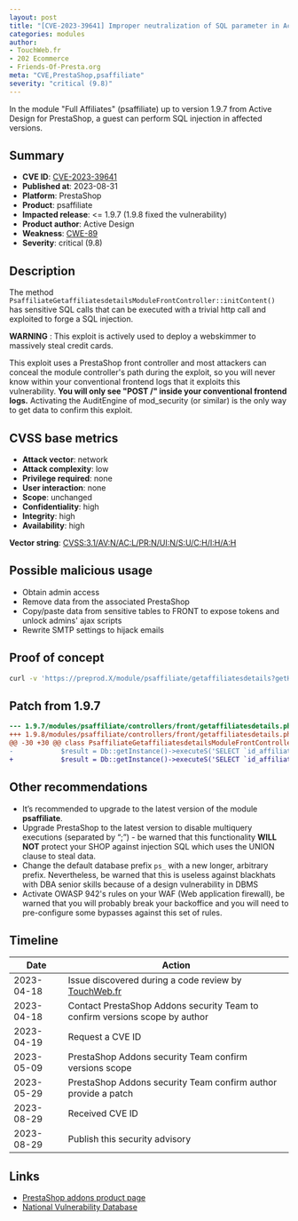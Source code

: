 ```yaml
---
layout: post
title: "[CVE-2023-39641] Improper neutralization of SQL parameter in Active Design - Full Affiliates module for PrestaShop"
categories: modules
author:
- TouchWeb.fr
- 202 Ecommerce
- Friends-Of-Presta.org
meta: "CVE,PrestaShop,psaffiliate"
severity: "critical (9.8)"
---
```


In the module "Full Affiliates" (psaffiliate) up to version 1.9.7 from Active Design for PrestaShop, a guest can perform SQL injection in affected versions.


## Summary

* **CVE ID**: [CVE-2023-39641](https://cve.mitre.org/cgi-bin/cvename.cgi?name=CVE-2023-39641)
* **Published at**: 2023-08-31
* **Platform**: PrestaShop
* **Product**: psaffiliate
* **Impacted release**: <= 1.9.7 (1.9.8 fixed the vulnerability)
* **Product author**: Active Design
* **Weakness**: [CWE-89](https://cwe.mitre.org/data/definitions/89.html)
* **Severity**: critical (9.8)

## Description

The method `PsaffiliateGetaffiliatesdetailsModuleFrontController::initContent()` has sensitive SQL calls that can be executed with a trivial http call and exploited to forge a SQL injection.

**WARNING** : This exploit is actively used to deploy a webskimmer to massively steal credit cards. 

This exploit uses a PrestaShop front controller and most attackers can conceal the module controller's path during the exploit, so you will never know within your conventional frontend logs that it exploits this vulnerability. **You will only see "POST /" inside your conventional frontend logs.** Activating the AuditEngine of mod_security (or similar) is the only way to get data to confirm this exploit.

## CVSS base metrics

* **Attack vector**: network
* **Attack complexity**: low
* **Privilege required**: none
* **User interaction**: none
* **Scope**: unchanged
* **Confidentiality**: high
* **Integrity**: high
* **Availability**: high

**Vector string**: [CVSS:3.1/AV:N/AC:L/PR:N/UI:N/S:U/C:H/I:H/A:H](https://nvd.nist.gov/vuln-metrics/cvss/v3-calculator?vector=AV:N/AC:L/PR:N/UI:N/S:U/C:H/I:H/A:H)

## Possible malicious usage

* Obtain admin access
* Remove data from the associated PrestaShop
* Copy/paste data from sensitive tables to FRONT to expose tokens and unlock admins' ajax scripts
* Rewrite SMTP settings to hijack emails


## Proof of concept


```bash
curl -v 'https://preprod.X/module/psaffiliate/getaffiliatesdetails?getHasBeenReviewed=1&ids_affiliate=1);select(0x73656C65637420736C656570283432293B)INTO@a;prepare`b`from@a;execute`b`;--'
```

## Patch from 1.9.7

```diff
--- 1.9.7/modules/psaffiliate/controllers/front/getaffiliatesdetails.php
+++ 1.9.8/modules/psaffiliate/controllers/front/getaffiliatesdetails.php
@@ -30 +30 @@ class PsaffiliateGetaffiliatesdetailsModuleFrontController extends ModuleFrontCo
-            $result = Db::getInstance()->executeS('SELECT `id_affiliate` FROM `'._DB_PREFIX_.'aff_affiliates` WHERE `id_affiliate` IN ('.pSQL($ids_affiliate).') AND `has_been_reviewed`="0"');
+            $result = Db::getInstance()->executeS('SELECT `id_affiliate` FROM `'._DB_PREFIX_.'aff_affiliates` WHERE `id_affiliate` IN ('.implode(',', array_map('intval', explode(',', Tools::getValue('ids_affiliate')))).') AND `has_been_reviewed`="0"');
```

## Other recommendations

* It’s recommended to upgrade to the latest version of the module **psaffiliate**.
* Upgrade PrestaShop to the latest version to disable multiquery executions (separated by “;”) - be warned that this functionality **WILL NOT** protect your SHOP against injection SQL which uses the UNION clause to steal data.
* Change the default database prefix `ps_` with a new longer, arbitrary prefix. Nevertheless, be warned that this is useless against blackhats with DBA senior skills because of a design vulnerability in DBMS
* Activate OWASP 942's rules on your WAF (Web application firewall), be warned that you will probably break your backoffice and you will need to pre-configure some bypasses against this set of rules.

## Timeline

| Date | Action |
|--|--|
| 2023-04-18 | Issue discovered during a code review by [TouchWeb.fr](https://www.touchweb.fr) |
| 2023-04-18 | Contact PrestaShop Addons security Team to confirm versions scope by author |
| 2023-04-19 | Request a CVE ID |
| 2023-05-09 | PrestaShop Addons security Team confirm versions scope |
| 2023-05-29 | PrestaShop Addons security Team confirm author provide a patch |
| 2023-08-29 | Received CVE ID |
| 2023-08-29 | Publish this security advisory |

## Links

* [PrestaShop addons product page](https://addons.prestashop.com/fr/referencement-payant-affiliation/26226-full-affiliates.html)
* [National Vulnerability Database](https://nvd.nist.gov/vuln/detail/CVE-2023-39641)
